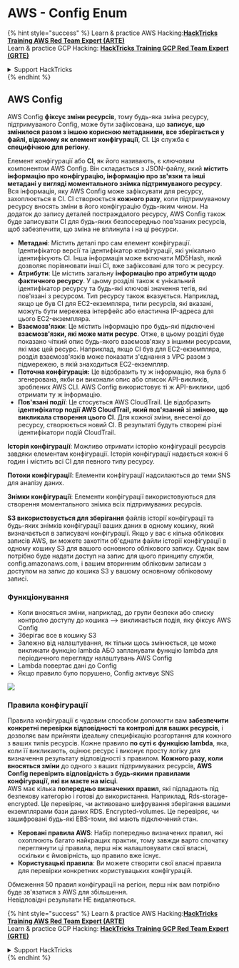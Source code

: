 # AWS - Config Enum

{% hint style="success" %}
Learn & practice AWS Hacking:<img src="../../../../.gitbook/assets/image (1) (1) (1).png" alt="" data-size="line">[**HackTricks Training AWS Red Team Expert (ARTE)**](https://training.hacktricks.xyz/courses/arte)<img src="../../../../.gitbook/assets/image (1) (1) (1).png" alt="" data-size="line">\
Learn & practice GCP Hacking: <img src="../../../../.gitbook/assets/image (2).png" alt="" data-size="line">[**HackTricks Training GCP Red Team Expert (GRTE)**<img src="../../../../.gitbook/assets/image (2).png" alt="" data-size="line">](https://training.hacktricks.xyz/courses/grte)

<details>

<summary>Support HackTricks</summary>

* Check the [**subscription plans**](https://github.com/sponsors/carlospolop)!
* **Join the** 💬 [**Discord group**](https://discord.gg/hRep4RUj7f) or the [**telegram group**](https://t.me/peass) or **follow** us on **Twitter** 🐦 [**@hacktricks\_live**](https://twitter.com/hacktricks_live)**.**
* **Share hacking tricks by submitting PRs to the** [**HackTricks**](https://github.com/carlospolop/hacktricks) and [**HackTricks Cloud**](https://github.com/carlospolop/hacktricks-cloud) github repos.

</details>
{% endhint %}

## AWS Config

AWS Config **фіксує зміни ресурсів**, тому будь-яка зміна ресурсу, підтримуваного Config, може бути зафіксована, що **записує, що змінилося разом з іншою корисною метаданими, все зберігається у файлі, відомому як елемент конфігурації**, CI. Ця служба є **специфічною для регіону**.

Елемент конфігурації або **CI**, як його називають, є ключовим компонентом AWS Config. Він складається з JSON-файлу, який **містить інформацію про конфігурацію, інформацію про зв'язки та інші метадані у вигляді моментального знімка підтримуваного ресурсу**. Вся інформація, яку AWS Config може зафіксувати для ресурсу, захоплюється в CI. CI створюється **кожного разу**, коли підтримуваному ресурсу вносять зміни в його конфігурацію будь-яким чином. На додаток до запису деталей постраждалого ресурсу, AWS Config також буде записувати CI для будь-яких безпосередньо пов'язаних ресурсів, щоб забезпечити, що зміна не вплинула і на ці ресурси.

* **Метадані**: Містить деталі про сам елемент конфігурації. Ідентифікатор версії та ідентифікатор конфігурації, які унікально ідентифікують CI. Інша інформація може включати MD5Hash, який дозволяє порівнювати інші CI, вже зафіксовані для того ж ресурсу.
* **Атрибути**: Це містить загальну **інформацію про атрибути щодо фактичного ресурсу**. У цьому розділі також є унікальний ідентифікатор ресурсу та будь-які ключові значення тегів, які пов'язані з ресурсом. Тип ресурсу також вказується. Наприклад, якщо це був CI для EC2-екземпляра, типи ресурсів, які вказані, можуть бути мережева інтерфейс або еластична IP-адреса для цього EC2-екземпляра.
* **Взаємозв'язки**: Це містить інформацію про будь-які підключені **взаємозв'язки, які може мати ресурс**. Отже, в цьому розділі буде показано чіткий опис будь-якого взаємозв'язку з іншими ресурсами, які має цей ресурс. Наприклад, якщо CI був для EC2-екземпляра, розділ взаємозв'язків може показати з'єднання з VPC разом з підмережею, в якій знаходиться EC2-екземпляр.
* **Поточна конфігурація:** Це відобразить ту ж інформацію, яка була б згенерована, якби ви виконали опис або список API-викликів, зроблених AWS CLI. AWS Config використовує ті ж API-виклики, щоб отримати ту ж інформацію.
* **Пов'язані події**: Це стосується AWS CloudTrail. Це відобразить **ідентифікатор події AWS CloudTrail, який пов'язаний зі зміною, що викликала створення цього CI**. Для кожної зміни, внесеної до ресурсу, створюється новий CI. В результаті будуть створені різні ідентифікатори подій CloudTrail.

**Історія конфігурації**: Можливо отримати історію конфігурації ресурсів завдяки елементам конфігурації. Історія конфігурації надається кожні 6 годин і містить всі CI для певного типу ресурсу.

**Потоки конфігурації**: Елементи конфігурації надсилаються до теми SNS для аналізу даних.

**Знімки конфігурації**: Елементи конфігурації використовуються для створення моментального знімка всіх підтримуваних ресурсів.

**S3 використовується для зберігання** файлів історії конфігурації та будь-яких знімків конфігурації ваших даних в одному кошику, який визначається в записувачі конфігурації. Якщо у вас є кілька облікових записів AWS, ви можете захотіти об'єднати файли історії конфігурації в одному кошику S3 для вашого основного облікового запису. Однак вам потрібно буде надати доступ на запис для цього принципу служби, config.amazonaws.com, і вашим вторинним обліковим записам з доступом на запис до кошика S3 у вашому основному обліковому записі.

### Функціонування

* Коли вносяться зміни, наприклад, до групи безпеки або списку контролю доступу до кошика —> викликається подія, яку фіксує AWS Config
* Зберігає все в кошику S3
* Залежно від налаштування, як тільки щось змінюється, це може викликати функцію lambda АБО запланувати функцію lambda для періодичного перегляду налаштувань AWS Config
* Lambda повертає дані до Config
* Якщо правило було порушено, Config активує SNS

![](<../../../../.gitbook/assets/image (126).png>)

### Правила конфігурації

Правила конфігурації є чудовим способом допомогти вам **забезпечити конкретні перевірки відповідності** **та контролі для ваших ресурсів**, і дозволяє вам прийняти ідеальну специфікацію розгортання для кожного з ваших типів ресурсів. Кожне правило **по суті є функцією lambda**, яка, коли її викликають, оцінює ресурс і виконує просту логіку для визначення результату відповідності з правилом. **Кожного разу, коли вносяться зміни** до одного з ваших підтримуваних ресурсів, **AWS Config перевірить відповідність з будь-якими правилами конфігурації, які ви маєте на місці**.\
AWS має кілька **попередньо визначених правил**, які підпадають під безпекову категорію і готові до використання. Наприклад, Rds-storage-encrypted. Це перевіряє, чи активовано шифрування зберігання вашими екземплярами бази даних RDS. Encrypted-volumes. Це перевіряє, чи зашифровані будь-які EBS-томи, які мають підключений стан.

* **Керовані правила AWS**: Набір попередньо визначених правил, які охоплюють багато найкращих практик, тому завжди варто спочатку переглянути ці правила, перш ніж налаштовувати свої власні, оскільки є ймовірність, що правило вже існує.
* **Користувацькі правила**: Ви можете створити свої власні правила для перевірки конкретних користувацьких конфігурацій.

Обмеження 50 правил конфігурації на регіон, перш ніж вам потрібно буде зв'язатися з AWS для збільшення.\
Невідповідні результати НЕ видаляються.

{% hint style="success" %}
Learn & practice AWS Hacking:<img src="../../../../.gitbook/assets/image (1) (1) (1).png" alt="" data-size="line">[**HackTricks Training AWS Red Team Expert (ARTE)**](https://training.hacktricks.xyz/courses/arte)<img src="../../../../.gitbook/assets/image (1) (1) (1).png" alt="" data-size="line">\
Learn & practice GCP Hacking: <img src="../../../../.gitbook/assets/image (2).png" alt="" data-size="line">[**HackTricks Training GCP Red Team Expert (GRTE)**<img src="../../../../.gitbook/assets/image (2).png" alt="" data-size="line">](https://training.hacktricks.xyz/courses/grte)

<details>

<summary>Support HackTricks</summary>

* Check the [**subscription plans**](https://github.com/sponsors/carlospolop)!
* **Join the** 💬 [**Discord group**](https://discord.gg/hRep4RUj7f) or the [**telegram group**](https://t.me/peass) or **follow** us on **Twitter** 🐦 [**@hacktricks\_live**](https://twitter.com/hacktricks_live)**.**
* **Share hacking tricks by submitting PRs to the** [**HackTricks**](https://github.com/carlospolop/hacktricks) and [**HackTricks Cloud**](https://github.com/carlospolop/hacktricks-cloud) github repos.

</details>
{% endhint %}
